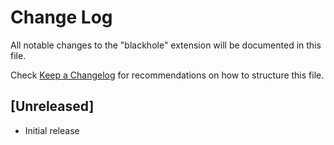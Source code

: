 # Change Log

All notable changes to the "blackhole" extension will be documented in this file.

Check [Keep a Changelog](http://keepachangelog.com/) for recommendations on how to structure this file.

## [Unreleased]

- Initial release
